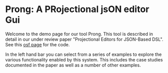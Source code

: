 # Prong: A PRojectional jsON editor Gui

Welcome to the demo page for our tool Prong.
This tool is described in detail in our under review paper "Projectional Editors for JSON-Based DSL".
See this [osf page](https://osf.io/rvyjp/?view_only=8c611e8ffbe142da989a0937b0fcbb2f) for the code.

In the left hand bar you can select from a series of examples to explore the various functionality enabled by this system.
This includes the case studies documented in the paper as well as a number of other examples.
